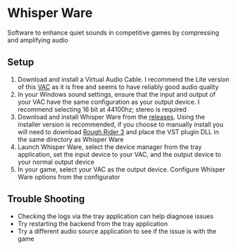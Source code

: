 # Whisper Ware
Software to enhance quiet sounds in competitive games by compressing and amplifying audio
## Setup
1. Download and install a Virtual Audio Cable. I recommend the Lite version of this [VAC](https://vac.muzychenko.net/en/download.htm) as it is free and seems to have reliably good audio quality
2. In your Windows sound settings, ensure that the input and output of your VAC have the same configuration as your output device. I recommend selecting 16 bit at 44100hz; stereo is required
3. Download and install Whisper Ware from the [releases](https://github.com/chanderlud/whisper-ware/releases). Using the installer version is recommended, if you choose to manually install you will need to download [Rough Rider 3](https://www.audiodamage.com/pages/free-and-legacy) and place the VST plugin DLL in the same directory as Whisper Ware
4. Launch Whisper Ware, select the device manager from the tray application, set the input device to your VAC, and the output device to your normal output device
5. In your game, select your VAC as the output device. Configure Whisper Ware options from the configurator
## Trouble Shooting
- Checking the logs via the tray application can help diagnose issues
- Try restarting the backend from the tray application
- Try a different audio source application to see if the issue is with the game